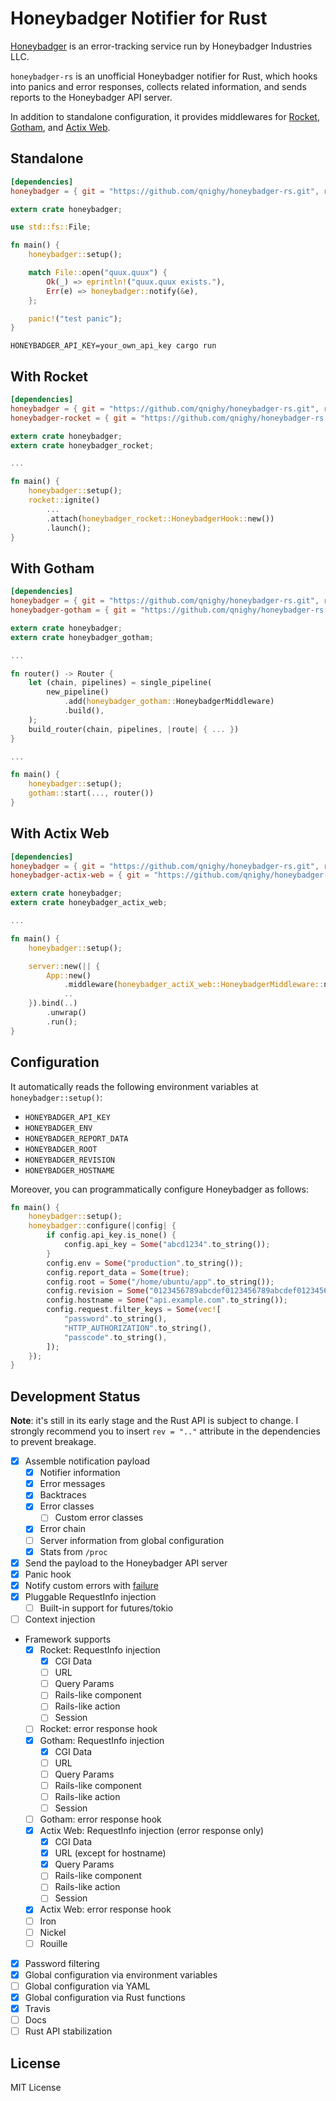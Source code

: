 # Honeybadger Notifier for Rust

[Honeybadger](https://www.honeybadger.io/) is an error-tracking service run by Honeybadger Industries LLC.

`honeybadger-rs` is an unofficial Honeybadger notifier for Rust, which hooks into panics and error responses, collects related information, and sends reports to the Honeybadger API server.

In addition to standalone configuration, it provides middlewares for [Rocket](https://rocket.rs/), [Gotham](https://gotham.rs/), and [Actix Web](https://actix.rs/).

## Standalone

```toml
[dependencies]
honeybadger = { git = "https://github.com/qnighy/honeybadger-rs.git", rev = "da98547" }
```

```rust
extern crate honeybadger;

use std::fs::File;

fn main() {
    honeybadger::setup();

    match File::open("quux.quux") {
        Ok(_) => eprintln!("quux.quux exists."),
        Err(e) => honeybadger::notify(&e),
    };

    panic!("test panic");
}
```

```
HONEYBADGER_API_KEY=your_own_api_key cargo run
```

## With Rocket

```toml
[dependencies]
honeybadger = { git = "https://github.com/qnighy/honeybadger-rs.git", rev = "da98547" }
honeybadger-rocket = { git = "https://github.com/qnighy/honeybadger-rs.git", rev = "da98547" }
```

```rust
extern crate honeybadger;
extern crate honeybadger_rocket;

...

fn main() {
    honeybadger::setup();
    rocket::ignite()
        ...
        .attach(honeybadger_rocket::HoneybadgerHook::new())
        .launch();
}
```

## With Gotham

```toml
[dependencies]
honeybadger = { git = "https://github.com/qnighy/honeybadger-rs.git", rev = "da98547" }
honeybadger-gotham = { git = "https://github.com/qnighy/honeybadger-rs.git", rev = "da98547" }
```

```rust
extern crate honeybadger;
extern crate honeybadger_gotham;

...

fn router() -> Router {
    let (chain, pipelines) = single_pipeline(
        new_pipeline()
            .add(honeybadger_gotham::HoneybadgerMiddleware)
            .build(),
    );
    build_router(chain, pipelines, |route| { ... })
}

...

fn main() {
    honeybadger::setup();
    gotham::start(..., router())
}
```


## With Actix Web

```toml
[dependencies]
honeybadger = { git = "https://github.com/qnighy/honeybadger-rs.git", rev = "da98547" }
honeybadger-actix-web = { git = "https://github.com/qnighy/honeybadger-rs.git", rev = "da98547" }
```

```rust
extern crate honeybadger;
extern crate honeybadger_actix_web;

...

fn main() {
    honeybadger::setup();

    server::new(|| {
        App::new()
            .middleware(honeybadger_actiX_web::HoneybadgerMiddleware::new())
            ..
    }).bind(..)
        .unwrap()
        .run();
}
```

## Configuration

It automatically reads the following environment variables at `honeybadger::setup()`:

- `HONEYBADGER_API_KEY`
- `HONEYBADGER_ENV`
- `HONEYBADGER_REPORT_DATA`
- `HONEYBADGER_ROOT`
- `HONEYBADGER_REVISION`
- `HONEYBADGER_HOSTNAME`

Moreover, you can programmatically configure Honeybadger as follows:

```rust
fn main() {
    honeybadger::setup();
    honeybadger::configure(|config| {
        if config.api_key.is_none() {
            config.api_key = Some("abcd1234".to_string());
        }
        config.env = Some("production".to_string());
        config.report_data = Some(true);
        config.root = Some("/home/ubuntu/app".to_string());
        config.revision = Some("0123456789abcdef0123456789abcdef01234567".to_string());
        config.hostname = Some("api.example.com".to_string());
        config.request.filter_keys = Some(vec![
            "password".to_string(),
            "HTTP_AUTHORIZATION".to_string(),
            "passcode".to_string(),
        ]);
    });
}
```

## Development Status

**Note**: it's still in its early stage and the Rust API is subject to change. I strongly recommend you to insert `rev = ".."` attribute in the dependencies to prevent breakage.

- [x] Assemble notification payload
  - [x] Notifier information
  - [x] Error messages
  - [x] Backtraces
  - [x] Error classes
    - [ ] Custom error classes
  - [x] Error chain
  - [ ] Server information from global configuration
  - [x] Stats from `/proc`
- [x] Send the payload to the Honeybadger API server
- [x] Panic hook
- [x] Notify custom errors with [failure](https://github.com/rust-lang-nursery/failure)
- [x] Pluggable RequestInfo injection
  - [ ] Built-in support for futures/tokio
- [ ] Context injection
- Framework supports
  - [x] Rocket: RequestInfo injection
    - [x] CGI Data
    - [ ] URL
    - [ ] Query Params
    - [ ] Rails-like component
    - [ ] Rails-like action
    - [ ] Session
  - [ ] Rocket: error response hook
  - [x] Gotham: RequestInfo injection
    - [x] CGI Data
    - [ ] URL
    - [ ] Query Params
    - [ ] Rails-like component
    - [ ] Rails-like action
    - [ ] Session
  - [ ] Gotham: error response hook
  - [x] Actix Web: RequestInfo injection (error response only)
    - [x] CGI Data
    - [x] URL (except for hostname)
    - [x] Query Params
    - [ ] Rails-like component
    - [ ] Rails-like action
    - [ ] Session
  - [x] Actix Web: error response hook
  - [ ] Iron
  - [ ] Nickel
  - [ ] Rouille
- [x] Password filtering
- [x] Global configuration via environment variables
- [ ] Global configuration via YAML
- [x] Global configuration via Rust functions
- [x] Travis
- [ ] Docs
- [ ] Rust API stabilization

## License

MIT License
